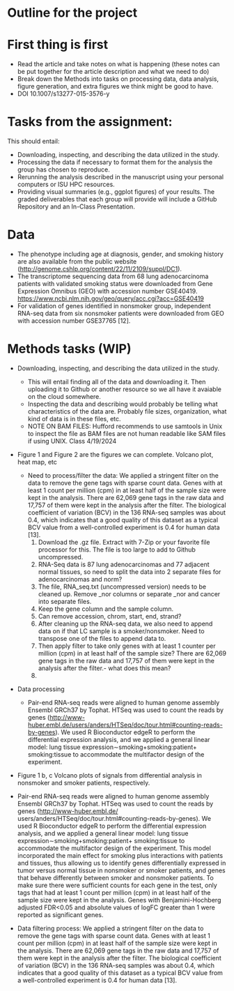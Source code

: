 # Outline for the project

# First thing is first
* Read the article and take notes on what is happening (these notes can be put together for the article description and what we need to do)
* Break down the Methods into tasks on processing data, data analysis, figure generation, and extra figures we think might be good to have.
* DOI 10.1007/s13277-015-3576-y

# Tasks from the assignment:
This should entail:
* Downloading, inspecting, and describing the data utilized in the study.
* Processing the data if necessary to format them for the analysis the group has chosen to reproduce.
* Rerunning the analysis described in the manuscript using your personal computers or ISU HPC resources.
* Providing visual summaries (e.g., ggplot figures) of your results.
The graded deliverables that each group will provide will include a GitHub Repository and an In-Class Presentation.

# Data
* The phenotype including age at diagnosis, gender, and smoking history are also available from the public website 
  (http://genome.cshlp.org/content/22/11/2109/suppl/DC1).
* The transcriptome sequencing data from 68 lung adenocarcinoma patients with validated smoking status were downloaded from Gene Expression Omnibus (GEO) with 
  accession number GSE40419. https://www.ncbi.nlm.nih.gov/geo/query/acc.cgi?acc=GSE40419
* For validation of genes identified in nonsmoker group, independent RNA-seq data from six nonsmoker patients were downloaded from GEO with accession number 
  GSE37765 [12].

# Methods tasks (WIP)
* Downloading, inspecting, and describing the data utilized in the study.
    * This will entail finding all of the data and downloading it. Then uploading it to Github or another resource so we all have it avaiable on the cloud 
      somewhere.
    * Inspecting the data and describing would probably be telling what characteristics of the data are. Probably file sizes, organization, what kind of data is in 
      these files, etc.
    * NOTE ON BAM FILES: Hufford recommends to use samtools in Unix to inspect the file as BAM files are not human readable like SAM files if using UNIX. Class 
      4/19/2024

* Figure 1 and Figure 2 are the figures we can complete. Volcano plot, heat map, etc
    * Need to process/filter the data: We applied a stringent filter on the data to remove the gene tags with sparse count data. Genes with at least 1 count per 
     million (cpm) in at least half of the sample size were kept in the analysis. There are 62,069 gene tags in the raw data and 17,757 of them were kept in the 
     analysis after the filter. The biological coefficient of variation (BCV) in the 136 RNA-seq samples was about 0.4, which indicates that a good quality of this 
     dataset as a typical BCV value from a well-controlled experiment is 0.4 for human data [13].
        1. Download the .gz file. Extract with 7-Zip or your favorite file processor for this. The file is too large to add to Github uncompressed.
        2. RNA-Seq data is 87 lung adenocarcinomas and 77 adjacent normal tissues, so need to split the data into 2 separate files for adenocarcinomas and norm?
        3. The file, RNA_seq.txt (uncompressed version) needs to be cleaned up. Remove _nor columns or separate _nor and cancer into separate files.
        4. Keep the gene column and the sample column.
        5. Can remove accession, chrom, start, end, strand?
        6. After cleaning up the RNA-seq data, we also need to append data on if that LC sample is a smoker/nonsmoker. Need to transpose one of the files to append 
        data to.
        7. Then apply filter to take only genes with at least 1 counter per million (cpm) in at least half of the sample size? There are 62,069 gene tags in the 
        raw data and 17,757 of them were kept in the analysis after the filter.- what does this mean?
        8. 

* Data processing
    * Pair-end RNA-seq reads were aligned to human genome assembly Ensembl GRCh37 by Tophat. HTSeq was used to count the reads by genes (http://www-huber.embl.de/users/anders/HTSeq/doc/tour.html#counting-reads-by-genes). We used R Bioconductor edgeR to perform the differential expression analysis, and we applied a general linear model: lung tissue expression∼smoking+smoking:patient+ smoking:tissue to accommodate the multifactor design of the experiment.

* Figure 1 b, c Volcano plots of signals from differential analysis in nonsmoker and smoker patients, respectively.




* Pair-end RNA-seq reads were aligned to human genome assembly Ensembl GRCh37 by Tophat. HTSeq was used to count the reads by genes (http://www-huber.embl.de/ users/anders/HTSeq/doc/tour.html#counting-reads-by-genes). We used R Bioconductor edgeR to perform the differential expression analysis, and we applied a general linear model: lung tissue expression∼smoking+smoking:patient+ smoking:tissue to accommodate the multifactor design of the experiment. This model incorporated the main effect for smoking plus interactions with patients and tissues, thus allowing us to identify genes differentially expressed in tumor versus normal tissue in nonsmoker or smoker patients, and genes that behave differently between smoker and nonsmoker patients. To make sure there were sufficient counts for each gene in the test, only tags that had at least 1 count per million (cpm) in at least half of the sample size were kept in the analysis. Genes with Benjamini-Hochberg adjusted FDR<0.05 and absolute values of logFC greater than 1 were reported as significant genes.
* Data filtering process: We applied a stringent filter on the data to remove the gene tags with sparse count data. Genes with at least 1 count per million (cpm) in at least half of the sample size were kept in the analysis. There are 62,069 gene tags in the raw data and 17,757 of them were kept in the analysis after the filter. The biological coefficient of variation (BCV) in the 136 RNA-seq samples was about 0.4, which indicates that a good quality of this dataset as a typical BCV value from a well-controlled experiment is 0.4 for human data [13].




